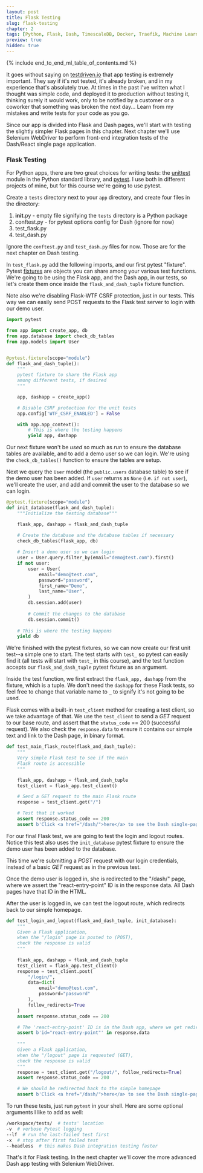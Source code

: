 ```yaml
---
layout: post
title: Flask Testing
slug: flask-testing
chapter: 2
tags: [Python, Flask, Dash, TimescaleDB, Docker, Traefik, Machine Learning]
preview: true
hidden: true
---
```


{% include end_to_end_ml_table_of_contents.md %}


It goes without saying on [testdriven.io](https://testdriven.io) that app testing is extremely important. They say if it's not tested, it's already broken, and in my experience that's absolutely true. At times in the past I've written what I thought was simple code, and deployed it to production without testing it, thinking surely it would work, only to be notified by a customer or a coworker that something was broken the next day... Learn from my mistakes and write tests for your code as you go.

Since our app is divided into Flask and Dash pages, we'll start with testing the slightly simpler Flask pages in this chapter. Next chapter we'll use Selenium WebDriver to perform front-end integration tests of the Dash/React single page application.

### Flask Testing

For Python apps, there are two great choices for writing tests: the [unittest](https://docs.python.org/3/library/unittest.html) module in the Python standard library, and [pytest](https://docs.pytest.org/en/stable/). I use both in different projects of mine, but for this course we're going to use pytest.

Create a `tests` directory next to your `app` directory, and create four files in the directory:
1. __init__.py - empty file signifying the `tests` directory is a Python package
2. conftest.py - for pytest options config for Dash (ignore for now)
3. test_flask.py
4. test_dash.py

Ignore the `conftest.py` and `test_dash.py` files for now. Those are for the next chapter on Dash testing.

In `test_flask.py` add the following imports, and our first pytest "fixture". Pytest [fixtures](https://docs.pytest.org/en/stable/fixture.html#fixture) are objects you can share among your various test functions. We're going to be using the Flask app, and the Dash app, in our tests, so let's create them once inside the `flask_and_dash_tuple` fixture function. 

Note also we're disabling Flask-WTF CSRF protection, just in our tests. This way we can easily send POST requests to the Flask test server to login with our demo user.

```python
import pytest

from app import create_app, db
from app.database import check_db_tables
from app.models import User


@pytest.fixture(scope="module")
def flask_and_dash_tuple():
    """
    pytest fixture to share the Flask app
    among different tests, if desired
    """

    app, dashapp = create_app()

    # Disable CSRF protection for the unit tests
    app.config['WTF_CSRF_ENABLED'] = False

    with app.app_context():
        # This is where the testing happens
        yield app, dashapp
```

Our next fixture won't be *used* so much as *run* to ensure the database tables are available, and to add a demo user so we can login. We're using the `check_db_tables()` function to ensure the tables are setup. 

Next we query the `User` model (the `public.users` database table) to see if the demo user has been added. If `user` returns as `None` (i.e. `if not user`), we'll create the user, and add and commit the user to the database so we can login.

```python
@pytest.fixture(scope="module")
def init_database(flask_and_dash_tuple):
    """Initialize the testing database"""

    flask_app, dashapp = flask_and_dash_tuple

    # Create the database and the database tables if necessary
    check_db_tables(flask_app, db)
 
    # Insert a demo user so we can login
    user = User.query.filter_by(email="demo@test.com").first()
    if not user:
        user = User(
            email="demo@test.com",
            password="password",
            first_name="Demo",
            last_name="User",
        )
        db.session.add(user)
    
        # Commit the changes to the database
        db.session.commit()
 
    # This is where the testing happens
    yield db
```

We're finished with the pytest fixtures, so we can now create our first unit test--a simple one to start. The test starts with `test_` so pytest can easily find it (all tests will start with `test_` in this course), and the test function accepts our `flask_and_dash_tuple` pytest fixture as an argument. 

Inside the test function, we first extract the `flask_app, dashapp` from the fixture, which is a tuple. We don't need the `dashapp` for these Flask tests, so feel free to change that variable name to `_` to signify it's not going to be used.

Flask comes with a built-in `test_client` method for creating a test client, so we take advantage of that. We use the `test_client` to send a *GET* request to our base route, and assert that the `status_code` == 200 (successful request). We also check the `response.data` to ensure it contains our simple text and link to the Dash page, in binary format.

```python
def test_main_flask_route(flask_and_dash_tuple):
    """
    Very simple Flask test to see if the main
    Flask route is accessible
    """

    flask_app, dashapp = flask_and_dash_tuple
    test_client = flask_app.test_client()

    # Send a GET request to the main Flask route
    response = test_client.get("/")

    # Test that it worked
    assert response.status_code == 200
    assert b'Click <a href="/dash/">here</a> to see the Dash single-page application (SPA)' in response.data
```

For our final Flask test, we are going to test the login and logout routes. Notice this test also uses the `init_database` pytest fixture to ensure the demo user has been added to the database.

This time we're submitting a *POST* request with our login credentials, instead of a basic *GET* request as in the previous test. 

Once the demo user is logged in, she is redirected to the "/dash/" page, where we assert the "react-entry-point" ID is in the response data. All Dash pages have that ID in the HTML.

After the user is logged in, we can test the logout route, which redirects back to our simple homepage.

```python
def test_login_and_logout(flask_and_dash_tuple, init_database):
    """
    Given a Flask application,
    when the "/login" page is posted to (POST),
    check the response is valid
    """
    
    flask_app, dashapp = flask_and_dash_tuple
    test_client = flask_app.test_client()
    response = test_client.post(
        "/login/",
        data=dict(
            email="demo@test.com",
            password="password"
        ),
        follow_redirects=True
    )
    assert response.status_code == 200

    # The 'react-entry-point' ID is in the Dash app, where we get redirected after login
    assert b'id="react-entry-point"' in response.data
 
    """
    Given a Flask application,
    when the "/logout" page is requested (GET),
    check the response is valid
    """
    response = test_client.get("/logout/", follow_redirects=True)
    assert response.status_code == 200

    # We should be redirected back to the simple homepage
    assert b'Click <a href="/dash/">here</a> to see the Dash single-page application (SPA)' in response.data
```

To run these tests, just run `pytest` in your shell. Here are some optional arguments I like to add as well:
```bash
/workspace/tests/  # tests' location
-v  # verbose Pytest logging
--lf  # run the last-failed test first
-x  # stop after first failed test
--headless  # this makes Dash integration testing faster
```

That's it for Flask testing. In the next chapter we'll cover the more advanced Dash app testing with Selenium WebDriver.
